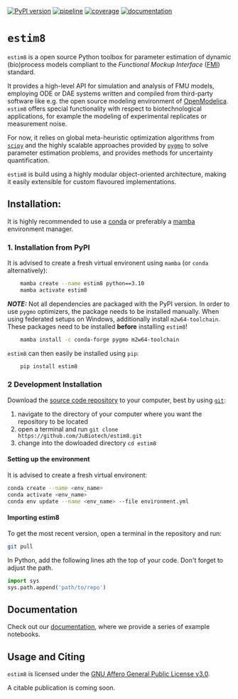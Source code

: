 [![PyPI version](https://img.shields.io/pypi/v/estim8)](https://pypi.org/project/estim8/)
[![pipeline](https://github.com/jubiotech/estim8/workflows/pipeline/badge.svg)](https://github.com/JuBiotech/estim8/actions)
[![coverage](https://codecov.io/gh/jubiotech/estim8/branch/main/graph/badge.svg)](https://app.codecov.io/gh/JuBiotech/estim8)
[![documentation](https://readthedocs.org/projects/estim8/badge/?version=latest)](https://estim8.readthedocs.io/en/latest)


# ``estim8``
`estim8` is a open source Python toolbox for parameter estimation of dynamic (bio)process models compliant to the _Functional Mockup Interface_ ([FMI](https://fmi-standard.org/)) standard.

It provides a high-level API for simulation and analysis of FMU models, employing ODE or DAE systems written and compiled from third-party software like e.g. the open source modeling environment of [OpenModelica](https://openmodelica.org/). `estim8` offers special functionality with respect to biotechnological applications, for example the modeling of experimental replicates or measurement noise.

For now, it relies on global meta-heuristic optimization algorithms from [`scipy`](https://scipy.org/) and the highly scalable approaches provided by [`pygmo`](https://esa.github.io/pygmo2/) to solve parameter estimation problems, and provides methods for uncertainty quantification.

`estim8` is build using a highly modular object-oriented architecture, making it easily extensible for custom flavoured implementations.

## Installation:
It is highly recommended to use a [conda](https://docs.conda.io/projects/conda/en/latest/user-guide/install/index.html) or preferably a [mamba](https://github.com/mamba-org/mamba) environment manager.

### 1. Installation from PyPI

It is advised to create a fresh virtual environent using ``mamba`` (or ``conda`` alternatively):

```bash
    mamba create --name estim8 python==3.10
    mamba activate estim8
```



**_NOTE:_** Not all dependencies are packaged with the PyPI version. In order to use ``pygmo`` optimizers, the package needs to be installed manually. When using federated setups on Windows, additionally install ``m2w64-toolchain``. These packages need to be installed **before** installing ``estim8``!

```bash
    mamba install -c conda-forge pygmo m2w64-toolchain
```

``estim8`` can then easily be installed using ``pip``:

```bash
    pip install estim8
```


### 2 Development Installation
Download the [source code repository](https://github.com/JuBiotech/estim8) to your computer, best by using [`git`](https://git-scm.com/):
1. navigate to the directory of your computer where you want the repository to be located
2. open a terminal and run `git clone https://github.com/JuBiotech/estim8.git`
3. change into the dowloaded directory `cd estim8`


#### Setting up the environment
It is advised to create a fresh virtual environent:
```bash
conda create --name <env_name>
conda activate <env_name>
conda env update --name <env_name> --file environment.yml
```

#### Importing estim8
To get the most recent version, open a terminal in the repository and run:
```bash
git pull
```

In Python, add the following lines ath the top of your code. Don't forget to adjust the path.
 ```Python
 import sys
 sys.path.append('path/to/repo')
 ```



## Documentation
Check out our [documentation](https://estim8.readthedocs.io/en/latest/), where we provide a series of example notebooks.

## Usage and Citing
``estim8`` is licensed under the [GNU Affero General Public License v3.0](https://github.com/JuBiotech/estim8/blob/main/license.md).

A citable publication is coming soon.
